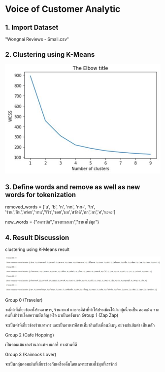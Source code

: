 # Voice of Customer Analytic

## 1. Import Dataset

"Wongnai Reviews - Small.csv"

## 2. Clustering using K-Means

![Clustering](https://github.com/Ssureeporn/BADS7105_CRM/blob/main/Assignment07_Voice_of_Customer_Analytic/07_2_Clustering%20using%20K-Means.JPG)

## 3. Define words and remove as well as new words for tokenization

removed_words = ['u', 'b', 'n', 'nn', 'nn-', '\n', 'ร้าน','กิน','อร่อย','ทาน','รีวิว','ซอย','ผม','สวัสดี','กก','กา','ศ','นะคะ']

new_words = {"สตารบัก","กวงทะเลเผา","ชานมไข่มุก"} 

## 4. Result Discussion

clustering using K-Means result

![Result](https://github.com/Ssureeporn/BADS7105_CRM/blob/main/Assignment07_Voice_of_Customer_Analytic/07_4_result.JPG)

Group 0 (Traveler)

จะมีคำที่เกี่ยวข้องทั้งร้านอาหาร, ร้านกาแฟ และจะมีคำที่ทำให้ประเมิณได้ว่ากลุ่มนี้จะเป็น คอมเม้น จากคนที่เข้าร้านโดยความบังเอิญ หรือ มาเป็นครั้งแรก
Group 1 (Zap Zap)

จะเป็นคำที่เกี่ยวข้องร้านอาหาร และเป็นอาหารอีสานที่มากินกับเพื่อนมีเมนู อย่างเช่นส้มตำ เป็นหลัก

Group 2 (Cafe Hopping)

เป็นคอมเม้นของร้านกาแฟ-เบเกอรี่ ทางด้านที่ดี 

Group 3 (Kaimook Lover)

จะเป็นกลุ่มคอมเม้นที่เกี่ยวข้องกับเครื่องดื่มโดยเฉพาะชานมไข่มุกที่เรารักส์
